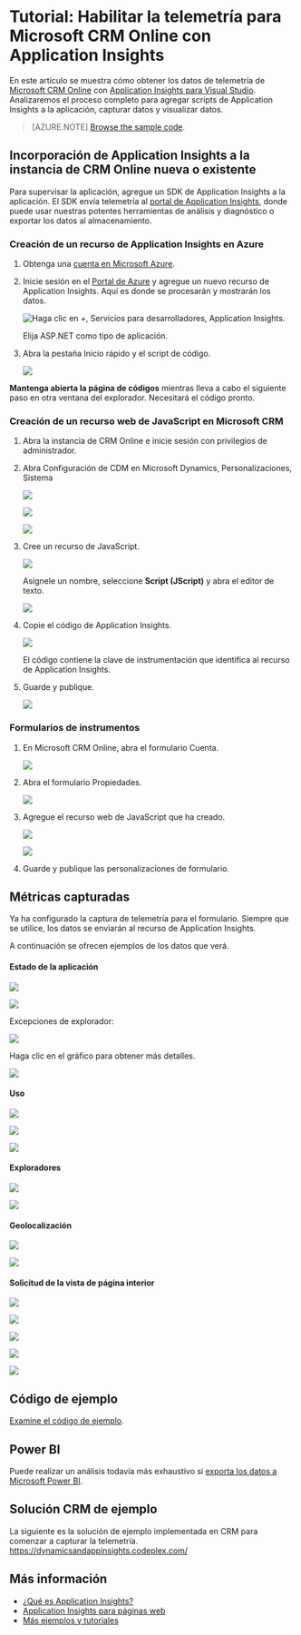 <properties 
	pageTitle="Tutorial: Supervisión de Microsoft CRM con Application Insights" 
	description="Obtenga la telemetría de Microsoft CRM Online con Application Insights. Tutorial sobre configuración, obtención de datos, visualización y exportación." 
	services="application-insights" 
    documentationCenter=""
	authors="mazharmicrosoft" 
	manager="klin"/>

<tags 
	ms.service="application-insights" 
	ms.workload="tbd" 
	ms.tgt_pltfrm="ibiza" 
	ms.devlang="na" 
	ms.topic="article" 
	ms.date="08/04/2015" 
	ms.author="awills"/>
 
# Tutorial: Habilitar la telemetría para Microsoft CRM Online con Application Insights

En este artículo se muestra cómo obtener los datos de telemetría de [Microsoft CRM Online](https://www.dynamics.com/) con [Application Insights para Visual Studio](https://azure.microsoft.com/services/application-insights/). Analizaremos el proceso completo para agregar scripts de Application Insights a la aplicación, capturar datos y visualizar datos.

>[AZURE.NOTE] [Browse the sample code](https://dynamicsandappinsights.codeplex.com/).

## Incorporación de Application Insights a la instancia de CRM Online nueva o existente 

Para supervisar la aplicación, agregue un SDK de Application Insights a la aplicación. El SDK envía telemetría al [portal de Application Insights](https://portal.azure.com), donde puede usar nuestras potentes herramientas de análisis y diagnóstico o exportar los datos al almacenamiento.

### Creación de un recurso de Application Insights en Azure

1. Obtenga una [cuenta en Microsoft Azure](http://azure.com/pricing). 
2. Inicie sesión en el [Portal de Azure](https://portal.azure.com) y agregue un nuevo recurso de Application Insights. Aquí es donde se procesarán y mostrarán los datos.

    ![Haga clic en +, Servicios para desarrolladores, Application Insights.](./media/app-insights-sample-mscrm/01.png)

    Elija ASP.NET como tipo de aplicación.

3. Abra la pestaña Inicio rápido y el script de código.

    ![](./media/app-insights-sample-mscrm/03.png)

**Mantenga abierta la página de códigos** mientras lleva a cabo el siguiente paso en otra ventana del explorador. Necesitará el código pronto.

### Creación de un recurso web de JavaScript en Microsoft CRM

1. Abra la instancia de CRM Online e inicie sesión con privilegios de administrador.
2. Abra Configuración de CDM en Microsoft Dynamics, Personalizaciones, Sistema

    ![](./media/app-insights-sample-mscrm/04.png)
    
    ![](./media/app-insights-sample-mscrm/05.png)


    ![](./media/app-insights-sample-mscrm/06.png)

3. Cree un recurso de JavaScript.

    ![](./media/app-insights-sample-mscrm/07.png)

    Asígnele un nombre, seleccione **Script (JScript)** y abra el editor de texto.

    ![](./media/app-insights-sample-mscrm/08.png)
    
4. Copie el código de Application Insights.

    ![](./media/app-insights-sample-mscrm/09.png)

    El código contiene la clave de instrumentación que identifica al recurso de Application Insights.

5. Guarde y publique.

    ![](./media/app-insights-sample-mscrm/10.png)

### Formularios de instrumentos

1. En Microsoft CRM Online, abra el formulario Cuenta.

    ![](./media/app-insights-sample-mscrm/11.png)

2. Abra el formulario Propiedades.

    ![](./media/app-insights-sample-mscrm/12.png)

3. Agregue el recurso web de JavaScript que ha creado.

    ![](./media/app-insights-sample-mscrm/13.png)

    ![](./media/app-insights-sample-mscrm/14.png)

4. Guarde y publique las personalizaciones de formulario.


## Métricas capturadas

Ya ha configurado la captura de telemetría para el formulario. Siempre que se utilice, los datos se enviarán al recurso de Application Insights.

A continuación se ofrecen ejemplos de los datos que verá.

#### Estado de la aplicación

![](./media/app-insights-sample-mscrm/15.png)

![](./media/app-insights-sample-mscrm/16.png)

Excepciones de explorador:

![](./media/app-insights-sample-mscrm/17.png)

Haga clic en el gráfico para obtener más detalles.

![](./media/app-insights-sample-mscrm/18.png)

#### Uso

![](./media/app-insights-sample-mscrm/19.png)

![](./media/app-insights-sample-mscrm/20.png)

![](./media/app-insights-sample-mscrm/21.png)

#### Exploradores

![](./media/app-insights-sample-mscrm/22.png)

![](./media/app-insights-sample-mscrm/23.png)

#### Geolocalización

![](./media/app-insights-sample-mscrm/24.png)

![](./media/app-insights-sample-mscrm/25.png)

#### Solicitud de la vista de página interior

![](./media/app-insights-sample-mscrm/26.png)

![](./media/app-insights-sample-mscrm/27.png)

![](./media/app-insights-sample-mscrm/28.png)

![](./media/app-insights-sample-mscrm/29.png)

![](./media/app-insights-sample-mscrm/30.png)

## Código de ejemplo

[Examine el código de ejemplo](https://dynamicsandappinsights.codeplex.com/).

## Power BI

Puede realizar un análisis todavía más exhaustivo si [exporta los datos a Microsoft Power BI](app-insights-export-power-bi.md).

## Solución CRM de ejemplo

La siguiente es la solución de ejemplo implementada en CRM para comenzar a capturar la telemetría. https://dynamicsandappinsights.codeplex.com/

## Más información

* [¿Qué es Application Insights?](app-insights-overview.md)
* [Application Insights para páginas web](app-insights-javascript.md)
* [Más ejemplos y tutoriales](app-insights-code-samples.md)

 

<!---HONumber=August15_HO6-->